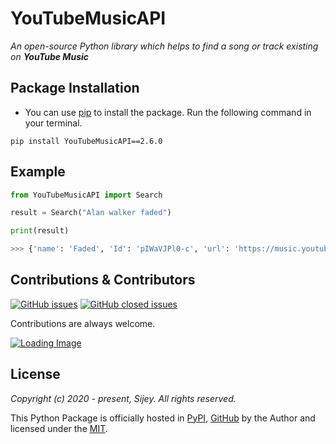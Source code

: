 # YouTubeMusicAPI

*An open-source Python library which helps to find a song or track existing on **YouTube Music***

## Package Installation
- You can use [pip](https://pypi.org/project/pip/) to install the package. Run the following command in your terminal.

```
pip install YouTubeMusicAPI==2.6.0
```

## Example

```python
from YouTubeMusicAPI import Search

result = Search("Alan walker faded")

print(result)

>>> {'name': 'Faded', 'Id': 'pIWaVJPl0-c', 'url': 'https://music.youtube.com/watch?v=pIWaVJPl0-c', 'image': 'https://i.ytimg.com/vi/pIWaVJPl0-c/hqdefault.jpg', 'author_name': 'Alan Walker - Topic', 'author_url': 'https://www.youtube.com/channel/UCaXJEi-wOOVe2eZZHzyz4mQ'}
```

## Contributions & Contributors

[![GitHub issues](https://img.shields.io/github/issues-raw/sijey-praveen/YouTube-Music-API?color=yellow&logo=github&style=flat-square)](https://github.com/sijey-praveen/YouTube-Music-API/issues)
[![GitHub closed issues](https://img.shields.io/github/issues-closed-raw/sijey-praveen/YouTube-Music-API?color=green&logo=github&style=flat-square)](https://github.com/sijey-praveen/YouTube-Music-API/issues?q=is:issue+is:closed)

Contributions are always welcome.

[![Loading Image](https://contributors-img.web.app/image?repo=sijey-praveen/YouTube-Music-API)](https://github.com/sijey-praveen/YouTube-Music-API/graphs/contributors)

## License

*Copyright (c) 2020 - present, Sijey. All rights reserved.*

This Python Package is officially hosted in [PyPI](https://pypi.org/project/YouTubeMusicAPI/), [GitHub](https://github.com/sijey-praveen/YouTube-Music-API) by the Author and licensed under the [MIT](https://mit-license.org/).
